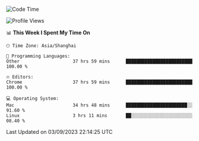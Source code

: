 <!--START_SECTION:waka-->
![Code Time](http://img.shields.io/badge/Code%20Time-1%2C194%20hrs%2032%20mins-blue)

![Profile Views](http://img.shields.io/badge/Profile%20Views-0-blue)

📊 **This Week I Spent My Time On** 

```text
🕑︎ Time Zone: Asia/Shanghai

💬 Programming Languages: 
Other                    37 hrs 59 mins      █████████████████████████   100.00 % 

🔥 Editors: 
Chrome                   37 hrs 59 mins      █████████████████████████   100.00 % 

💻 Operating System: 
Mac                      34 hrs 48 mins      ███████████████████████░░   91.60 % 
Linux                    3 hrs 11 mins       ██░░░░░░░░░░░░░░░░░░░░░░░   08.40 % 
```


 Last Updated on 03/09/2023 22:14:25 UTC
<!--END_SECTION:waka-->